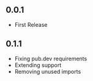 ## 0.0.1

* First Release

## 0.1.1

* Fixing pub.dev requirements
* Extending support
* Removing unused imports
